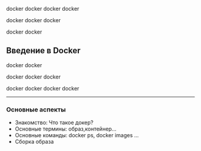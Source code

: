 docker docker docker docker

docker docker docker

docker docker

## Введение в Docker

docker docker

docker docker docker

docker docker docker docker

---

### Основные аспекты

- Знакомство: Что такое докер?
- Основные термины: образ,контейнер...
- Основные команды: docker ps, docker images ...
- Сборка образа

